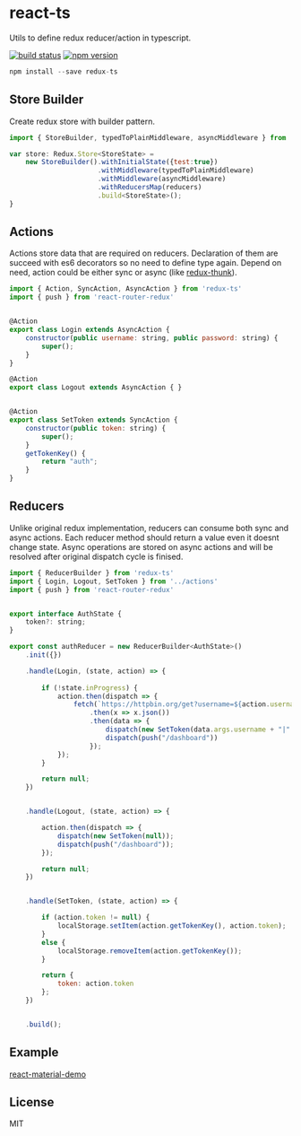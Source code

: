 react-ts
=============

Utils to define redux reducer/action in typescript.

[![build status](https://img.shields.io/travis/cimdalli/redux-ts/master.svg?style=flat-square)](https://travis-ci.org/cimdalli/redux-ts) 
[![npm version](https://img.shields.io/npm/v/redux-ts.svg?style=flat-square)](https://www.npmjs.com/package/redux-ts)


```js
npm install --save redux-ts
```

## Store Builder

Create redux store with builder pattern.

```js
import { StoreBuilder, typedToPlainMiddleware, asyncMiddleware } from 'redux-ts'

var store: Redux.Store<StoreState> = 
	new StoreBuilder().withInitialState({test:true})
					  .withMiddleware(typedToPlainMiddleware)
			          .withMiddleware(asyncMiddleware)
			          .withReducersMap(reducers)
			          .build<StoreState>();
} 
```

## Actions

Actions store data that are required on reducers. Declaration of them are succeed with es6 decorators so no need to define type again. Depend on need, action could be either sync or async (like [redux-thunk](https://github.com/gaearon/redux-thunk)).

```js
import { Action, SyncAction, AsyncAction } from 'redux-ts'
import { push } from 'react-router-redux'


@Action
export class Login extends AsyncAction {
    constructor(public username: string, public password: string) {
        super();
    }
}

@Action
export class Logout extends AsyncAction { }


@Action
export class SetToken extends SyncAction {
    constructor(public token: string) {
        super();
    }
    getTokenKey() {
        return "auth";
    }
}
```

## Reducers

Unlike original redux implementation, reducers can consume both sync and async actions. Each reducer method should return a value even it doesnt change state. Async operations are stored on async actions and will be resolved after original dispatch cycle is finised.

```js
import { ReducerBuilder } from 'redux-ts'
import { Login, Logout, SetToken } from '../actions'
import { push } from 'react-router-redux'


export interface AuthState {
    token?: string;
}

export const authReducer = new ReducerBuilder<AuthState>()
    .init({})

    .handle(Login, (state, action) => {
        
        if (!state.inProgress) {
            action.then(dispatch => {
                fetch(`https://httpbin.org/get?username=${action.username}&password=${action.password}`)
                    .then(x => x.json())
                    .then(data => {
                        dispatch(new SetToken(data.args.username + "|" + data.args.password));
                        dispatch(push("/dashboard"))
                    });
            });
        }

        return null;
    })


    .handle(Logout, (state, action) => {

        action.then(dispatch => {
            dispatch(new SetToken(null));
            dispatch(push("/dashboard"));
        });

        return null;
    })


    .handle(SetToken, (state, action) => {

        if (action.token != null) {
            localStorage.setItem(action.getTokenKey(), action.token);
        }
        else {
            localStorage.removeItem(action.getTokenKey());
        }

        return {
            token: action.token
        };
    })


    .build();
```

## Example
[react-material-demo](https://github.com/cimdalli/react-material-demo)

## License

MIT
